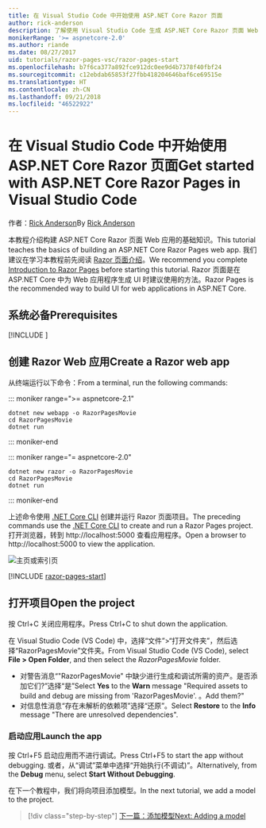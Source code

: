 ```yaml
---
title: 在 Visual Studio Code 中开始使用 ASP.NET Core Razor 页面
author: rick-anderson
description: 了解使用 Visual Studio Code 生成 ASP.NET Core Razor 页面 Web 应用的基础知识。
monikerRange: '>= aspnetcore-2.0'
ms.author: riande
ms.date: 08/27/2017
uid: tutorials/razor-pages-vsc/razor-pages-start
ms.openlocfilehash: b7f6ca377a892fce912dc0ee9d4b7378f40fbf24
ms.sourcegitcommit: c12ebdab65853f27fbb418204646baf6ce69515e
ms.translationtype: HT
ms.contentlocale: zh-CN
ms.lasthandoff: 09/21/2018
ms.locfileid: "46522922"
---
```

# <a name="get-started-with-aspnet-core-razor-pages-in-visual-studio-code"></a><span data-ttu-id="72934-103">在 Visual Studio Code 中开始使用 ASP.NET Core Razor 页面</span><span class="sxs-lookup"><span data-stu-id="72934-103">Get started with ASP.NET Core Razor Pages in Visual Studio Code</span></span>

<span data-ttu-id="72934-104">作者：[Rick Anderson](https://twitter.com/RickAndMSFT)</span><span class="sxs-lookup"><span data-stu-id="72934-104">By [Rick Anderson](https://twitter.com/RickAndMSFT)</span></span>

<span data-ttu-id="72934-105">本教程介绍构建 ASP.NET Core Razor 页面 Web 应用的基础知识。</span><span class="sxs-lookup"><span data-stu-id="72934-105">This tutorial teaches the basics of building an ASP.NET Core Razor Pages web app.</span></span> <span data-ttu-id="72934-106">我们建议在学习本教程前先阅读 [Razor 页面介绍](xref:razor-pages/index)。</span><span class="sxs-lookup"><span data-stu-id="72934-106">We recommend you complete [Introduction to Razor Pages](xref:razor-pages/index) before starting this tutorial.</span></span> <span data-ttu-id="72934-107">Razor 页面是在 ASP.NET Core 中为 Web 应用程序生成 UI 时建议使用的方法。</span><span class="sxs-lookup"><span data-stu-id="72934-107">Razor Pages is the recommended way to build UI for web applications in ASP.NET Core.</span></span>

## <a name="prerequisites"></a><span data-ttu-id="72934-108">系统必备</span><span class="sxs-lookup"><span data-stu-id="72934-108">Prerequisites</span></span>

[!INCLUDE [](~/includes/net-core-prereqs-vscode.md)]

## <a name="create-a-razor-web-app"></a><span data-ttu-id="72934-109">创建 Razor Web 应用</span><span class="sxs-lookup"><span data-stu-id="72934-109">Create a Razor web app</span></span>

<span data-ttu-id="72934-110">从终端运行以下命令：</span><span class="sxs-lookup"><span data-stu-id="72934-110">From a terminal, run the following commands:</span></span>

::: moniker range=">= aspnetcore-2.1"

```console
dotnet new webapp -o RazorPagesMovie
cd RazorPagesMovie
dotnet run
```

::: moniker-end

::: moniker range="= aspnetcore-2.0"

```console
dotnet new razor -o RazorPagesMovie
cd RazorPagesMovie
dotnet run
```

::: moniker-end

<span data-ttu-id="72934-111">上述命令使用 [.NET Core CLI](https://docs.microsoft.com/dotnet/core/tools/dotnet) 创建并运行 Razor 页面项目。</span><span class="sxs-lookup"><span data-stu-id="72934-111">The preceding commands use the [.NET Core CLI](https://docs.microsoft.com/dotnet/core/tools/dotnet) to create and run a Razor Pages project.</span></span> <span data-ttu-id="72934-112">打开浏览器，转到 http://localhost:5000 查看应用程序。</span><span class="sxs-lookup"><span data-stu-id="72934-112">Open a browser to http://localhost:5000 to view the application.</span></span>

![主页或索引页](../razor-pages/razor-pages-start/_static/home.png)

[!INCLUDE [razor-pages-start](../../includes/RP/razor-pages-start.md)]

## <a name="open-the-project"></a><span data-ttu-id="72934-114">打开项目</span><span class="sxs-lookup"><span data-stu-id="72934-114">Open the project</span></span>

<span data-ttu-id="72934-115">按 Ctrl+C 关闭应用程序。</span><span class="sxs-lookup"><span data-stu-id="72934-115">Press Ctrl+C to shut down the application.</span></span>

<span data-ttu-id="72934-116">在 Visual Studio Code (VS Code) 中，选择“文件”>“打开文件夹”，然后选择“RazorPagesMovie”文件夹。</span><span class="sxs-lookup"><span data-stu-id="72934-116">From Visual Studio Code (VS Code), select **File > Open Folder**, and then select the *RazorPagesMovie* folder.</span></span>

- <span data-ttu-id="72934-117">对警告消息“"RazorPagesMovie" 中缺少进行生成和调试所需的资产。是否添加它们?”选择“是”</span><span class="sxs-lookup"><span data-stu-id="72934-117">Select **Yes** to the **Warn** message "Required assets to build and debug are missing from 'RazorPagesMovie'.</span></span> <span data-ttu-id="72934-118">。</span><span class="sxs-lookup"><span data-stu-id="72934-118">Add them?"</span></span>
- <span data-ttu-id="72934-119">对信息性消息“存在未解析的依赖项”选择“还原”。</span><span class="sxs-lookup"><span data-stu-id="72934-119">Select **Restore** to the **Info** message "There are unresolved dependencies".</span></span>

### <a name="launch-the-app"></a><span data-ttu-id="72934-120">启动应用</span><span class="sxs-lookup"><span data-stu-id="72934-120">Launch the app</span></span>

<span data-ttu-id="72934-121">按 Ctrl+F5 启动应用而不进行调试。</span><span class="sxs-lookup"><span data-stu-id="72934-121">Press Ctrl+F5 to start the app without debugging.</span></span> <span data-ttu-id="72934-122">或者，从“调试”菜单中选择“开始执行(不调试)”。</span><span class="sxs-lookup"><span data-stu-id="72934-122">Alternatively, from the **Debug** menu, select **Start Without Debugging**.</span></span>

<span data-ttu-id="72934-123">在下一个教程中，我们将向项目添加模型。</span><span class="sxs-lookup"><span data-stu-id="72934-123">In the next tutorial, we add a model to the project.</span></span> 

> [!div class="step-by-step"]
> [<span data-ttu-id="72934-124">下一篇：添加模型</span><span class="sxs-lookup"><span data-stu-id="72934-124">Next: Adding a model</span></span>](xref:tutorials/razor-pages-vsc/model)  
